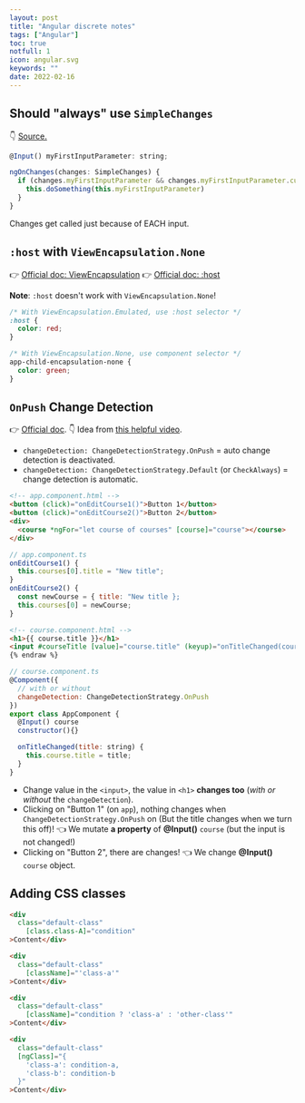 ```yaml
---
layout: post
title: "Angular discrete notes"
tags: ["Angular"]
toc: true
notfull: 1
icon: angular.svg
keywords: ""
date: 2022-02-16
---
```


## Should "always" use `SimpleChanges`

👇 [Source.](https://dev.to/nickraphael/ngonchanges-best-practice-always-use-simplechanges-always-1feg)

```jsx
@Input() myFirstInputParameter: string;

ngOnChanges(changes: SimpleChanges) {
  if (changes.myFirstInputParameter && changes.myFirstInputParameter.currentValue) {
    this.doSomething(this.myFirstInputParameter)
  }
}
```

Changes get called just because of EACH input.

## `:host` with `ViewEncapsulation.None`

👉 [Official doc: ViewEncapsulation](https://angular.io/api/core/ViewEncapsulation)
👉 [Official doc: :host](https://angular.io/guide/component-styles#host)

**Note**: `:host` doesn't work with `ViewEncapsulation.None`!

```css
/* With ViewEncapsulation.Emulated, use :host selector */
:host {
  color: red;
}

/* With ViewEncapsulation.None, use component selector */
app-child-encapsulation-none {
  color: green;
}
```

## `OnPush` Change Detection

👉 [Official doc](https://angular.io/api/core/ChangeDetectionStrategy).
👇 Idea from [this helpful video](https://www.youtube.com/watch?v=qklnVKgxMIY).

- `changeDetection: ChangeDetectionStrategy.OnPush` = auto change detection is deactivated.
- `changeDetection: ChangeDetectionStrategy.Default` (or `CheckAlways`) = change detection is automatic.

```html
<!-- app.component.html -->
<button (click)="onEditCourse1()">Button 1</button>
<button (click)="onEditCourse2()">Button 2</button>
<div>
  <course *ngFor="let course of courses" [course]="course"></course>
</div>
```

```jsx
// app.component.ts
onEditCourse1() {
  this.courses[0].title = "New title";
}
onEditCourse2() {
  const newCourse = { title: "New title };
  this.courses[0] = newCourse;
}
```

```html {% raw %}
<!-- course.component.html -->
<h1>{{ course.title }}</h1>
<input #courseTitle [value]="course.title" (keyup)="onTitleChanged(courseTitle.value)">
{% endraw %}
```

```jsx
// course.component.ts
@Component({
  // with or without
  changeDetection: ChangeDetectionStrategy.OnPush
})
export class AppComponent {
  @Input() course
  constructor(){}

  onTitleChanged(title: string) {
    this.course.title = title;
  }
}
```

- Change value in the `<input>`, the value in `<h1>` **changes too** (*with or without* the `changeDetection`).
- Clicking on "Button 1" (on `app`), nothing changes when `ChangeDetectionStrategy.OnPush` on (But the title changes when we turn this off)! 👈 We mutate **a property** of **@Input()** `course` (but the input is not changed!)
- Clicking on "Button 2", there are changes! 👈 We change **@Input()** `course` object.

## Adding CSS classes

```html
<div
  class="default-class"
	[class.class-A]="condition"
>Content</div>
```

```html
<div
  class="default-class"
	[className]="'class-a'"
>Content</div>
```

```html
<div
  class="default-class"
	[className]="condition ? 'class-a' : 'other-class'"
>Content</div>
```

```html
<div
  class="default-class"
  [ngClass]="{
  	'class-a': condition-a,
    'class-b': condition-b
  }"
>Content</div>
```

